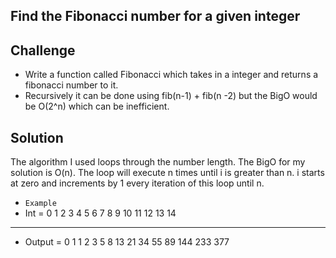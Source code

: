 ## Find the Fibonacci number for a given integer

## Challenge
- Write a function called Fibonacci which takes in  a integer and returns a fibonacci number to it.
- Recursively it can be done using fib(n-1) + fib(n -2) but the BigO would be O(2^n) which can be inefficient. 

## Solution
The algorithm I used loops through the number length. The BigO for my solution is O(n). The loop will execute n times until i is greater than n. i starts at zero and increments by 1 every iteration of this loop until n.


- `Example`
- Int    =	0	1	2	3	4	5	6	7	8	9	10	11	12	13	14	
------------------------------------------------------------------------
- Output =	0	1	1	2	3	5	8	13	21	34	55	89	144	233	377	
